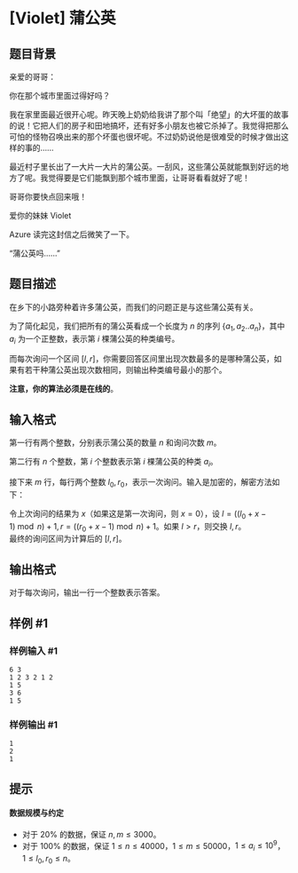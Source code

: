 # [Violet] 蒲公英

## 题目背景

亲爱的哥哥：

你在那个城市里面过得好吗？

我在家里面最近很开心呢。昨天晚上奶奶给我讲了那个叫「绝望」的大坏蛋的故事的说！它把人们的房子和田地搞坏，还有好多小朋友也被它杀掉了。我觉得把那么可怕的怪物召唤出来的那个坏蛋也很坏呢。不过奶奶说他是很难受的时候才做出这样的事的……

最近村子里长出了一大片一大片的蒲公英。一刮风，这些蒲公英就能飘到好远的地方了呢。我觉得要是它们能飘到那个城市里面，让哥哥看看就好了呢！

哥哥你要快点回来哦！

爱你的妹妹 Violet

Azure 读完这封信之后微笑了一下。

“蒲公英吗……”

## 题目描述

在乡下的小路旁种着许多蒲公英，而我们的问题正是与这些蒲公英有关。

为了简化起见，我们把所有的蒲公英看成一个长度为 $n$ 的序列 $\{a_1,a_2..a_n\}$，其中 $a_i$ 为一个正整数，表示第 $i$ 棵蒲公英的种类编号。

而每次询问一个区间 $[l, r]$，你需要回答区间里出现次数最多的是哪种蒲公英，如果有若干种蒲公英出现次数相同，则输出种类编号最小的那个。

**注意，你的算法必须是在线的**。

## 输入格式

第一行有两个整数，分别表示蒲公英的数量 $n$ 和询问次数 $m$。

第二行有 $n$ 个整数，第 $i$ 个整数表示第 $i$ 棵蒲公英的种类 $a_i$。

接下来 $m$ 行，每行两个整数 $l_0, r_0$，表示一次询问。输入是加密的，解密方法如下：

令上次询问的结果为 $x$（如果这是第一次询问，则 $x = 0$），设 $l=((l_0+x-1)\bmod n) + 1,r=((r_0+x-1) \bmod n) + 1$。如果 $l > r$，则交换 $l, r$。  
最终的询问区间为计算后的 $[l, r]$。

## 输出格式

对于每次询问，输出一行一个整数表示答案。

## 样例 #1

### 样例输入 #1

```
6 3 
1 2 3 2 1 2 
1 5 
3 6 
1 5
```

### 样例输出 #1

```
1 
2 
1
```

## 提示

#### 数据规模与约定

- 对于 $20\%$ 的数据，保证 $n,m \le 3000$。
- 对于 $100\%$ 的数据，保证 $1\le n \le 40000$，$1\le m \le 50000$，$1\le a_i \le 10^9$，$1 \leq l_0, r_0 \leq n$。
